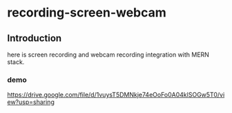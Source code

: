 # recording-screen-webcam
## Introduction
here is screen recording and webcam recording integration with MERN stack.

### demo 
https://drive.google.com/file/d/1vuysT5DMNkje74eOoFo0A04klSOGw5T0/view?usp=sharing

